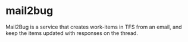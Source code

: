 # mail2bug
   Mail2Bug is a service that creates work-items in TFS from an email, and keep the items updated with responses on the thread.
